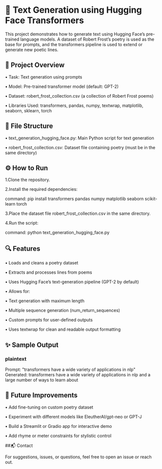 # 📝 Text Generation using Hugging Face Transformers

This project demonstrates how to generate text using Hugging Face’s pre-trained language models. A dataset of Robert Frost’s poetry is used as the base for prompts, and the transformers pipeline is used to extend or generate new poetic lines.

## 🎯 Project Overview

• Task: Text generation using prompts

• Model: Pre-trained transformer model (default: GPT-2)

• Dataset: robert_frost_collection.csv (a collection of Robert Frost poems)

• Libraries Used: transformers, pandas, numpy, textwrap, matplotlib, seaborn, sklearn, torch

## 📁 File Structure

• text_generation_hugging_face.py: Main Python script for text generation

• robert_frost_collection.csv: Dataset file containing poetry (must be in the same directory)

## ⚙️ How to Run

1.Clone the repository.

2.Install the required dependencies:

command: pip install transformers pandas numpy matplotlib seaborn scikit-learn torch

3.Place the dataset file robert_frost_collection.csv in the same directory.

4.Run the script:

command: python text_generation_hugging_face.py

## 🔍 Features

• Loads and cleans a poetry dataset

• Extracts and processes lines from poems

• Uses Hugging Face’s text-generation pipeline (GPT-2 by default)

• Allows for:

   • Text generation with maximum length

   • Multiple sequence generation (num_return_sequences)

   • Custom prompts for user-defined outputs

• Uses textwrap for clean and readable output formatting

## ✨ Sample Output

### plaintext

Prompt: "transformers have a wide variety of applications in nlp"
Generated: transformers have a wide variety of applications in nlp and a large number of ways to learn about

## 🚀 Future Improvements

• Add fine-tuning on custom poetry dataset

• Experiment with different models like EleutherAI/gpt-neo or GPT-J

• Build a Streamlit or Gradio app for interactive demo

• Add rhyme or meter constraints for stylistic control

##📬 Contact

For suggestions, issues, or questions, feel free to open an issue or reach out.
